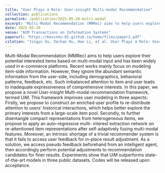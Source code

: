 ```yaml
---
title: "User Plays a Role: User-insight Multi-modal Recommendation"
collection: publications
permalink: /publication/2025-05-20-multi-modal
excerpt: "Multi-Modal Recommendation (MMRec) aims to help users explore their potential interested items based on multi-modal information input and has been widely used in e-commerce platforms. Recent works mainly focus on modeling item-side information. However, they ignore the abundant semantic information from the user-information modeling, including age, gender, feedback, etc. Such imbalanced attention to item and user leads to inadequate expressiveness of comprehensive interests. In this paper, we propose a novel User-insight Multi-modal recommendation framework, termed UiM. This framework improves user modeling in three aspects: Firstly, to better explore the primary interests from a large-scale item pool, we propose to construct an enriched user profile to re-distribute attention to users' historical interactions. Secondly, to further disentangle compact representations from heterogeneous items, we propose to apply multi-interest feature extraction on re-attentioned item features. Moreover, an intrinsic shortage of a trivial recommender system is that it fails to access user feedback for in-place result adjustment. As a solution, we access pseudo feedback beforehand from an intelligent agent, then accordingly perform potential adjustments to recommendation candidates for finer results. Extensive experiments show that our model outperforms state-of-the-art multi-modal recommendation models in three public datasets."
date: 2025-05-20
venue: "ACM Transactions on Information Systems"
paperurl: "https://KevinXu-01.github.io/home/files/paper2.pdf"
citation: "Jingyu Xu, Zechao Hu, Hao Li, et al. User Plays a Role: User-insight Multi-modal Recommendation. ACM Transactions on Information Systems. 2025."
---
```


Multi-Modal Recommendation (MMRec) aims to help users explore their potential interested items based on multi-modal input and has been widely used in e-commerce platforms. Recent works mainly focus on modeling item-side information. However, they ignore the abundant semantic information from the user-side, including demographics, behavioral patterns, feedback, etc. Such imbalanced attention to item and user leads to inadequate expressiveness of comprehensive interests. In this paper, we propose a novel User-insight Multi-modal recommendation framework, termed UiM. This framework improves user modeling in three aspects: Firstly, we propose to construct an enriched user profile to re-distribute attention to users’ historical interactions, which helps better explore the primary interests from a large-scale item pool. Secondly, to further disentangle compact representations from heterogeneous items, we propose to apply an auto-regressive multi- interest extraction network on re-attentioned item representations after self-adaptively fusing multi-modal features. Moreover, an intrinsic shortage of a trivial recommender system is that it fails to access user feedback for in-place result adjustment. As a solution, we access pseudo feedback beforehand from an intelligent agent, then accordingly perform potential adjustments to recommendation candidates for finer results. Experiments show that UiM outperforms state-of-the-art models in three public datasets. Codes will be released upon acceptance.

